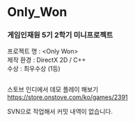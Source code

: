 # Only_Won
### 게임인재원 5기 2학기 미니프로젝트
프로젝트 명 : &lt;Only Won>  
제작 환경 : DirectX 2D / C++  
수상 : 최우수상 (1등)

![]()

스토브 인디에서 데모 플레이 해보기  
<https://store.onstove.com/ko/games/2391>

SVN으로 작업해서 커밋 내역이 없습니다.
